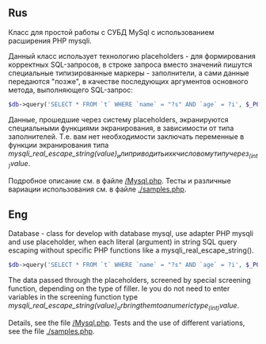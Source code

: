 Rus
---
Класс для простой работы с СУБД MySql с использованием расширения PHP mysqli.

Данный класс использует технологию placeholders - для формирования корректных SQL-запросов, в строке запроса вместо значений пишутся специальные типизированные маркеры - заполнители, а сами данные передаются "позже", в качестве последующих аргументов основного метода, выполняющего SQL-запрос:


```php
$db->query('SELECT * FROM `t` WHERE `name` = "?s" AND `age` = ?i', $_POST['name'], $_POST['age']);
```


Данные, прошедшие через систему placeholders, экранируются специальными функциями экранирования, в зависимости от типа заполнителей. Т.е. вам нет необходимости заключать переменные в функции экранирования типа _mysqli_real_escape_string($value)_ или приводить их к числовому типу через _(int)$value_.

Подробное описание см. в файле <a href="https://github.com/Vasiliy-Makogon/Database/blob/master/Mysql.php">/Mysql.php</a>.
Тесты и различные вариации использования см. в файле <a href="https://github.com/Vasiliy-Makogon/Database/blob/master/samples.php">./samples.php</a>.

Eng
---

Database - class for develop with database mysql, use adapter PHP mysqli and use placeholder, when each literal (argument) in string SQL query escaping without specific PHP functions like a mysqli_real_escape_string(). 

```php
$db->query('SELECT * FROM `t` WHERE `name` = "?s" AND `age` = ?i', $_POST['name'], $_POST['age']);
```

The data passed through the placeholders, screened by special screening function, depending on the type of filler. Ie you do not need to enter variables in the screening function type _mysqli_real_escape_string($value)_ or bring them to a numeric type _(int)$value_.

Details, see the file <a href="https://github.com/Vasiliy-Makogon/Database/blob/master/Mysql.php">/Mysql.php</a>. Tests and the use of different variations, see the file <a href="https://github.com/Vasiliy-Makogon/Database/blob/master/samples.php">./samples.php</a>.
